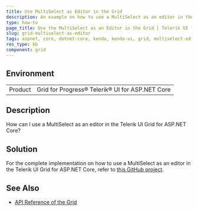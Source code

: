 ```yaml
---
title: Use MultiSelect as Editor in the Grid
description: An example on how to use a MultiSelect as an editor in the Telerik UI Grid for ASP.NET Core.
type: how-to
page_title: Use the MultiSelect as an Editor in the Grid | Telerik UI for ASP.NET Core Grid
slug: grid-multiselect-as-editor
tags: aspnet, core, dotnet-core, kendo, kendo-ui, grid, multiselect-editor, multiselect
res_type: kb
component: grid
---
```


## Environment

<table>
 <tr>
  <td>Product</td>
  <td>Grid for Progress® Telerik® UI for ASP.NET Core</td>
 </tr>
</table>

## Description

How can I use a MultiSelect as an editor in the Telerik UI Grid for ASP.NET Core?

## Solution

For the complete implementation on how to use a MultiSelect as an editor in the Telerik UI Grid for ASP.NET Core, refer to [this GitHub project](https://github.com/telerik/aspnet-core-examples/tree/master/grid/multiselect-as-editor).

## See Also

* [API Reference of the Grid](https://docs.telerik.com/kendo-ui/api/javascript/ui/grid)
